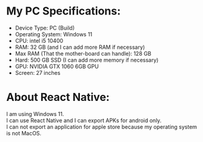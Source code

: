 # My PC Specifications:

- Device Type: PC (Build)
- Operating System: Windows 11
- CPU: intel i5 10400
- RAM: 32 GB (and I can add more RAM if necessary)
- Max RAM (That the mother-board can handle): 128 GB
- Hard: 500 GB SSD (I can add more memory if necessary)
- GPU: NVIDIA GTX 1060 6GB GPU
- Screen: 27 inches

# About React Native:

I am using Windows 11.  
I can use React Native and I can export APKs for android only.  
I can not export an application for apple store because my operating system is not MacOS.

